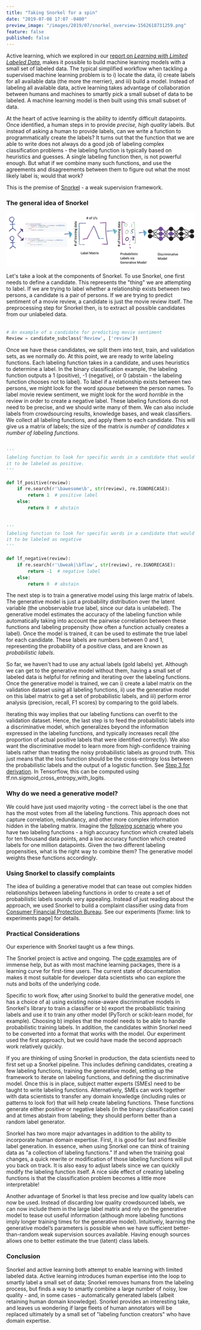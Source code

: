 ```yaml
---
title: "Taking Snorkel for a spin"
date: "2019-07-08 17:07 -0400"
preview_image: "/images/2019/07/snorkel_overview-1562618731259.png"
feature: false
published: false
---
```


Active learning, which we explored in our [report on _Learning with Limited
Labeled Data_](https://blog.fastforwardlabs.com/2019/04/02/a-guide-to-learning-with-limited-labeled-data.html), makes it possible to build machine learning models with a small
set of labeled data. The typical simplified workflow when tackling a supervised
machine learning problem is to i) locate the data, ii) create labels for all
available data (the more the merrier), and iii) build a model. Instead of
labeling all available data, active learning takes advantage of collaboration
between humans and machines to smartly pick a small subset of data to be
labeled. A machine learning model is then built using this small subset of data.

At the heart of active learning is the ability to identify difficult
datapoints. Once identified, a human steps in to provide _precise, high quality_
labels. But instead of asking a human to provide labels, can we write a function to
programmatically create the labels? It turns out that the function that we are able to
write does not always do a good job of labeling complex classification problems - 
the labeling function is typically based on heuristics and guesses. A single
labeling function then, is not powerful enough. But what if we combine many such 
functions, and use the agreements and disagreements between them to figure out what 
the most likely label is; would that work? 

This is the premise of [Snorkel](https://github.com/HazyResearch/snorkel) - a weak supervision framework.

### The general idea of Snorkel

![Overview of Snorkel](/images/2019/07/snorkel_overview-1562618731259.png)

Let's take a look at the components of Snorkel. To use Snorkel, one first needs
to define a candidate. This represents the "thing" we are attempting to
label. If we are trying to label whether a relationship exists between two
persons, a candidate is a pair of persons. If we are trying to predict sentiment
of a movie review, a candidate is just the movie review itself. The preprocessing 
step for Snorkel then, is to extract all possible candidates from our 
unlabeled data.

```python

# An example of a candidate for predicting movie sentiment
Review = candidate_subclass('Review', ['review'])

```

Once we have these candidates, we split them into test, train, and validation
sets, as we normally do. At this point, we are ready to write labeling
functions. Each labeling function takes in a candidate, and uses heuristics to
determine a label. In the binary classification example, the labeling function
outputs a 1 (positive), -1 (negative), or 0 (abstain - the labeling function
chooses not to label). To label if a relationship exists between two persons, we
might look for the word _spouse_ between the person names. To label movie review
sentiment, we might look for the word _horrible_ in the review in order to
create a negative label. These labeling functions do not need to be precise, and
we should write many of them. We can also include labels from crowdsourcing
results, knowledge bases, and weak classifiers.  We collect all labeling
functions, and apply them to each candidate. This will give us a matrix of
labels; the size of the matrix is _number of candidates_ x _number of labeling
functions_.

```python

'''
labeling function to look for specific words in a candidate that would cause
it to be labeled as positive. 
'''

def lf_positive(review):
    if re.search(r'\bawesome\b', str(review), re.IGNORECASE):
        return 1  # positive label
    else:
        return 0  # abstain


'''
labeling function to look for specific words in a candidate that would cause
it to be labeled as negative
'''

def lf_negative(review):
    if re.search(r'\bweak|\bflaw', str(review), re.IGNORECASE):
        return -1  # negative label
    else:
        return 0  # abstain

```

The next step is to train a generative model using this large matrix of
labels. The generative model is just a probability distribution over the latent
variable (the unobservable true label, since our data is unlabeled). The
generative model estimates the accuracy of the labeling function while automatically 
taking into account the pairwise correlation between these functions and labeling
propensity (how often a function actually creates a label). Once the model is
trained, it can be used to estimate the true label for each candidate. These
labels are numbers between 0 and 1, representing the probability of a positive
class, and are known as _probabilistic labels_.  

So far, we haven't had to use any actual labels (gold labels) yet. Although we
can get to the generative model without them, having a small set of labeled data
is helpful for refining and iterating over the labeling functions. Once the
generative model is trained, we can i) create a label matrix on the validation
dataset using all labeling functions, ii) use the generative model on this label
matrix to get a set of probabilistic labels, and iii) perform error analysis
(precision, recall, F1 scores) by comparing to the gold labels.

Iterating this way implies that our labeling functions can overfit to the
validation dataset. Hence, the last step is to feed the probabilistic labels into
a discriminative model, which generalizes beyond the information expressed in
the labeling functions, and typically increases recall (the proportion of actual
positive labels that were identified correctly). We also want the discriminative
model to learn more from high-confidence training labels rather than treating
the noisy probabilistic labels as ground truth. This just means that the loss
function should be the cross-entropy loss between the probabilistic labels and
the output of a logistic function. See [Step 3 for
derivation](https://hazyresearch.github.io/snorkel/blog/dp_with_tf_blog_post.html). In
Tensorflow, this can be computed using tf.nn.sigmoid_cross_entropy_with_logits.

### Why do we need a generative model?

We could have just used majority voting - the correct label is the one that has
the most votes from all the labeling functions. This approach does not capture
correlation, redundancy, and other more complex information hidden in the
labeling matrix. Imagine the [following
scenario](https://cs.stanford.edu/~chrismre/papers/Chris_Re-KDD.pdf) where you
have two labeling functions - a high accuracy function which created labels for
ten thousand data points, and a low accuracy function which created labels for
one million datapoints. Given the two different labeling propensities, what is the
right way to combine them? The generative model weights these functions
accordingly.

### Using Snorkel to classify complaints

The idea of building a generative model that can tease out complex hidden
relationships between labeling functions in order to create a set of
probabilistic labels sounds very appealing. Instead of just reading about the
approach, we used Snorkel to build a complaint classifier using data from
[Consumer Financial Protection
Bureau](https://www.consumerfinance.gov/data-research/consumer-complaints/). See
our experiments [fixme: link to experiments page] for details.

### Practical Considerations

Our experience with Snorkel taught us a few things.

The Snorkel project is active and ongoing. The [code
examples](https://github.com/HazyResearch/snorkel/tree/master/tutorials) are of
immense help, but as with most machine learning packages, there is a learning
curve for first-time users. The current state of documentation makes it most
suitable for developer data scientists who can explore the nuts and bolts of the
underlying code.

Specific to work flow, after using Snorkel to build the generative model, one
has a choice of a) using existing noise-aware discriminative models in Snorkel's
library to train a classifier or b) export the probabilistic training labels and
use it to train any other model (PyTorch or scikit-learn model, for
example). Choosing b) implies that the model needs to be able to handle
probabilistic training labels. In addition, the candidates within Snorkel need
to be converted into a format that works with the model. Our experiment used the
first approach, but we could have made the second approach work relatively
quickly.

If you are thinking of using Snorkel in production, the data scientists need to
first set up a Snorkel pipeline. This includes defining candidates, creating a
few labeling functions, training the generative model, setting up the framework
to iterate on labeling functions, and defining the discriminative model. Once
this is in place, subject matter experts (SMEs) need to be taught to write
labeling functions. Alternatively, SMEs can work together with data scientists
to transfer any domain knowledge (including rules or patterns to look for) that
will help create labeling functions. These functions generate either positive or
negative labels (in the binary classification case) and at times abstain from
labeling; they should perform better than a random label generator.

Snorkel has two more major advantages in addition to the ability to incorporate
human domain expertise. First, it is good for fast and flexible label
generation. In essence, when using Snorkel one can think of training data as "a
collection of labeling functions." If and when the training goal changes, a
quick rewrite or modification of those labeling functions will put you back on
track. It is also easy to adjust labels since we can quickly modify the labeling
function itself. A nice side effect of creating labeling functions is that the
classification problem becomes a little more interpretable!

Another advantage of Snorkel is that less precise and low quality labels can now
be used. Instead of discarding low quality crowdsourced labels, we can now
include them in the large label matrix and rely on the generative model to tease
out useful information (although more labeling functions imply longer training
times for the generative model). Intuitively, learning the generative model’s
parameters is possible when we have sufficient better-than-random weak
supervision sources available. Having enough sources allows one to better
estimate the true (latent) class labels.

### Conclusion

Snorkel and active learning both attempt to enable learning with limited labeled
data. Active learning introduces human expertise into the loop to smartly label a
small set of data; Snorkel removes humans from the labeling process, but finds a
way to smartly combine a large number of noisy, low quality - and, in some cases -
automatically generated labels (albeit retaining human domain
knowledge). Snorkel provides an interesting take, and leaves us wondering if
large fleets of human annotators will be replaced ultimately by a small set of
"labeling function creators" who have domain expertise.